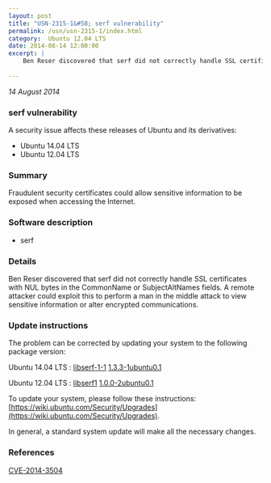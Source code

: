 ```yaml
---
layout: post
title: "USN-2315-1&#58; serf vulnerability"
permalink: /usn/usn-2315-1/index.html
category:  Ubuntu 12.04 LTS
date: 2014-08-14 12:00:00
excerpt: |
    Ben Reser discovered that serf did not correctly handle SSL certificates with NUL bytes in the CommonName or SubjectAltNames fields. A remote attacker could exploit this to perform a man in the middle attack to view sensitive information or alter encrypted communications. 
    
--- 
```

 
 

*14 August 2014*

### serf vulnerability

A security issue affects these releases of Ubuntu and its derivatives:

* Ubuntu 14.04 LTS
* Ubuntu 12.04 LTS

### Summary

Fraudulent security certificates could allow sensitive information to be exposed when accessing the Internet.

### Software description

* serf 

### Details

Ben Reser discovered that serf did not correctly handle SSL certificates with NUL bytes in the CommonName or SubjectAltNames fields. A remote attacker could exploit this to perform a man in the middle attack to view sensitive information or alter encrypted communications. 

### Update instructions

The problem can be corrected by updating your system to the following package version:

Ubuntu 14.04 LTS
 : [libserf-1-1](https://launchpad.net/ubuntu/+source/serf) <span> [1.3.3-1ubuntu0.1](https://launchpad.net/ubuntu/+source/serf/1.3.3-1ubuntu0.1) </span> 

Ubuntu 12.04 LTS
 : [libserf1](https://launchpad.net/ubuntu/+source/serf) <span> [1.0.0-2ubuntu0.1](https://launchpad.net/ubuntu/+source/serf/1.0.0-2ubuntu0.1) </span> 

To update your system, please follow these instructions: [https://wiki.ubuntu.com/Security/Upgrades](https://wiki.ubuntu.com/Security/Upgrades).

In general, a standard system update will make all the necessary changes. 

### References

 
 [CVE-2014-3504](http://people.ubuntu.com/~ubuntu-security/cve/CVE-2014-3504)
 

